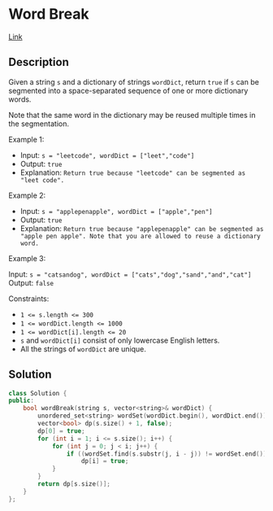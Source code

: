 # Word Break

[Link](https://leetcode.com/problems/word-break/description/)

## Description

Given a string `s` and a dictionary of strings `wordDict`, return `true` if `s` can be segmented into a space-separated sequence of one or more dictionary words.

Note that the same word in the dictionary may be reused multiple times in the segmentation.

Example 1:

- Input: `s = "leetcode", wordDict = ["leet","code"]`
- Output: `true`
- Explanation: `Return true because "leetcode" can be segmented as "leet code".`

Example 2:

- Input: `s = "applepenapple", wordDict = ["apple","pen"]`
- Output: `true`
- Explanation: `Return true because "applepenapple" can be segmented as "apple pen apple". Note that you are allowed to reuse a dictionary word.`

Example 3:

Input: `s = "catsandog", wordDict = ["cats","dog","sand","and","cat"]`
Output: `false`

Constraints:

- `1 <= s.length <= 300`
- `1 <= wordDict.length <= 1000`
- `1 <= wordDict[i].length <= 20`
- `s` and `wordDict[i]` consist of only lowercase English letters.
- All the strings of `wordDict` are unique.

## Solution

```C++
class Solution {
public:
    bool wordBreak(string s, vector<string>& wordDict) {
        unordered_set<string> wordSet(wordDict.begin(), wordDict.end());
        vector<bool> dp(s.size() + 1, false);
        dp[0] = true;
        for (int i = 1; i <= s.size(); i++) {
            for (int j = 0; j < i; j++) {
                if ((wordSet.find(s.substr(j, i - j)) != wordSet.end()) && dp[j])
                    dp[i] = true;
            }
        }
        return dp[s.size()];
    }
};
```
